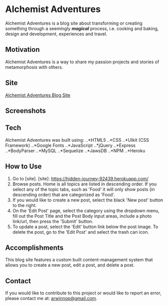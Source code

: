 # Alchemist Adventures
Alchemist Adventures is a blog site about transforming or creating something through a seemingly **_magical_** process, i.e. cooking and baking, design and development, experiences and travel.

## Motivation
Alchemist Adventures is a way to share my passion projects and stories of metamorphosis with others. 

## Site
[Alchemist Adventures Blog Site](https://hidden-journey-92439.herokuapp.com/ "Alchemist Adventures Blog")

## Screenshots 

## Tech
Alchemist Adventures was built using: 
..*HTML5
..*CSS 
..*UIkit (CSS Framework)
..*Google Fonts
..*JavaScript
..*jQuery
..*Express
..*BodyParser
..*MySQL
..*Sequelize
..*JawsDB 
..*NPM
..*Heroku

## How to Use
1. Go to [site].
[site]: https://hidden-journey-92439.herokuapp.com/
2. Browse posts. Home is all topics are listed in descending order. If you select any of the topic tabs, such as 'Food' it will only show posts (in descending order) that are categorized as 'Food'. 
3. If you would like to create a new post, select the black 'New post' button to the right.
4. On the 'Edit Post' page, select the category using the dropdown menu, fill out the Post Title and the Post Body input areas, include a photo link/url, then press the 'Submit' button. 
5. To update a post, select the 'Edit' button link below the post image. To delete the post, go to the 'Edit Post' and select the trash can icon.

## Accomplishments 
This blog site features a custom built content-management system that allows you to create a new post, edit a post, and delete a post. 

## Contact
If you would like to contribute to this project or would like to report an error, please contact me at: arwinnop@gmail.com. 